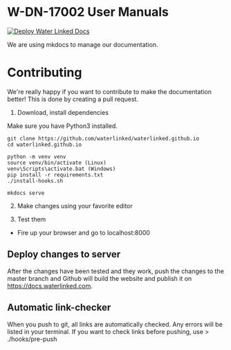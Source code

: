 # W-DN-17002 User Manuals

[![Deploy Water Linked Docs](https://github.com/waterlinked/waterlinked.github.io/actions/workflows/build.yml/badge.svg)](https://github.com/waterlinked/waterlinked.github.io/actions/workflows/build.yml)

We are using mkdocs to manage our documentation.

# Contributing

We're really happy if you want to contribute to make the documentation better!
This is done by creating a pull request.

1. Download, install dependencies

Make sure you have Python3 installed.

```
git clone https://github.com/waterlinked/waterlinked.github.io
cd waterlinked.github.io

python -m venv venv
source venv/bin/activate (Linux)
venv\Scripts\activate.bat (Windows)
pip install -r requirements.txt
./install-hooks.sh

mkdocs serve
```

2. Make changes using your favorite editor

3. Test them

* Fire up your browser and go to localhost:8000

## Deploy changes to server
After the changes have been tested and they work, push the changes to the master branch and Github will build the website and publish it on https://docs.waterlinked.com.

## Automatic link-checker
When you push to git, all links are automatically checked. Any errors will be listed in your terminal. If you want to check links before pushing, use > ./hooks/pre-push

